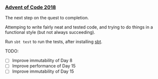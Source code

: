 ### [Advent of Code 2018](https://adventofcode.com/2018)

The next step on the quest to completion.

Attemping to write fairly neat and tested code, and trying to do things in a
functional style (but not always succeeding).

Run `sbt test` to run the tests, after installing
[sbt](https://www.scala-sbt.org/).

TODO:

* [ ] Improve immutability of Day 8
* [ ] Improve performance of Day 15
* [ ] Improve immutability of Day 15
